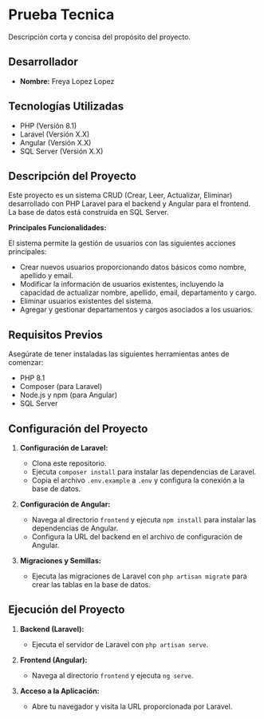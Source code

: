 # Prueba Tecnica

Descripción corta y concisa del propósito del proyecto.

## Desarrollador

- **Nombre:** Freya Lopez Lopez

## Tecnologías Utilizadas

- PHP (Versión 8.1)
- Laravel (Versión X.X)
- Angular (Versión X.X)
- SQL Server (Versión X.X)

## Descripción del Proyecto

Este proyecto es un sistema CRUD (Crear, Leer, Actualizar, Eliminar) desarrollado con PHP Laravel para el backend y Angular para el frontend. La base de datos está construida en SQL Server.

**Principales Funcionalidades:**

El sistema permite la gestión de usuarios con las siguientes acciones principales:

- Crear nuevos usuarios proporcionando datos básicos como nombre, apellido y email.
- Modificar la información de usuarios existentes, incluyendo la capacidad de actualizar nombre, apellido, email, departamento y cargo.
- Eliminar usuarios existentes del sistema.
- Agregar y gestionar departamentos y cargos asociados a los usuarios.

## Requisitos Previos

Asegúrate de tener instaladas las siguientes herramientas antes de comenzar:

- PHP 8.1
- Composer (para Laravel)
- Node.js y npm (para Angular)
- SQL Server

## Configuración del Proyecto

1. **Configuración de Laravel:**
   - Clona este repositorio.
   - Ejecuta `composer install` para instalar las dependencias de Laravel.
   - Copia el archivo `.env.example` a `.env` y configura la conexión a la base de datos.

2. **Configuración de Angular:**
   - Navega al directorio `frontend` y ejecuta `npm install` para instalar las dependencias de Angular.
   - Configura la URL del backend en el archivo de configuración de Angular.

3. **Migraciones y Semillas:**
   - Ejecuta las migraciones de Laravel con `php artisan migrate` para crear las tablas en la base de datos.

## Ejecución del Proyecto

1. **Backend (Laravel):**
   - Ejecuta el servidor de Laravel con `php artisan serve`.

2. **Frontend (Angular):**
   - Navega al directorio `frontend` y ejecuta `ng serve`.

3. **Acceso a la Aplicación:**
   - Abre tu navegador y visita la URL proporcionada por Laravel.



